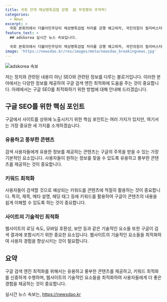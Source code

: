 ```yaml
---
title: 국회 안개 채상병특검법 강행  前 부정행위 추적력!
categories:
  - News
excerpt: >
  국회 본회의에서 더불어민주당이 채상병특검법 처리를 강행 예고하자, 국민의힘이 필리버스터로 대응. 민주당은 채특법 처리를 위해 필리버스터를 고려하며 협조를 위해 의사 일정 변경동의안 제출할 것으로 전망. 민주당은 여당의 필리버스터 중지를 위해 토론 종결권을 행사할 가능성도 제기됐고, 국민의힘은 대정부질문 시 안건 없는 것을 통상적으로 받아들이고 있어 무제한 토론으로 대응 경고. 이로 인해 국회의 협상 과정과 토론이 중요한 전망이며, 이에 따른 국민의 호감도 부담이 될 수 있음.
feature_text: >
  ## adskorea 실시간 뉴스 속보입니다.

  국회 본회의에서 더불어민주당이 채상병특검법 처리를 강행 예고하자, 국민의힘이 필리버스터로 대응. 민주당은 채특법 처리를 위해 필리버스터를 고려하며 협조를 위해 의사 일정 변경동의안 제출할 것으로 전망. 민주당은 여당의 필리버스터 중지를 위해 토론 종결권을 행사할 가능성도 제기됐고, 국민의힘은 대정부질문 시 안건 없는 것을 통상적으로 받아들이고 있어 무제한 토론으로 대응 경고. 이로 인해 국회의 협상 과정과 토론이 중요한 전망이며, 이에 따른 국민의 호감도 부담이 될 수 있음.
image: 'https://newsdao.kr/res/images/meta/newsdao_breakingnews.jpg'
---
```


<p><img src="https://newsdao.kr/res/images/meta/newsdao_breakingnews.jpg" alt="adskorea 속보" /></p>

<p>저는 정치와 관련된 내용이 아닌 SEO와 관련된 정보를 다루는 블로거입니다. 이러한 분야에서는 다양한 정보를 제공하여 구글 검색 엔진 최적화에 도움을 주는 것이 중요합니다. 아래에서는 구글 SEO를 최적화하기 위한 방법에 대해 안내해 드리겠습니다.</p>

<h2 data-ke-size="size26">구글 SEO를 위한 핵심 포인트</h2>

<p data-ke-size="size16">구글에서 사이트를 상위에 노출시키기 위한 핵심 포인트는 여러 가지가 있지만, 여기서는 가장 중요한 세 가지를 소개하겠습니다.</p>

<h3>유용하고 풍부한 콘텐츠</h3>

<p data-ke-size="size16">검색 사용자들에게 유용한 정보를 제공하는 콘텐츠는 구글의 주목을 받을 수 있는 가장 기본적인 요소입니다. 사용자들이 원하는 정보를 찾을 수 있도록 유용하고 풍부한 콘텐츠를 제공하는 것이 중요합니다.</p>

<h3>키워드 최적화</h3>

<p data-ke-size="size16">사용자들이 검색할 것으로 예상되는 키워드를 콘텐츠에 적절히 활용하는 것이 중요합니다. 특히, 제목, 메타 설명, 헤딩 태그 등에 키워드를 활용하여 구글이 콘텐츠의 내용을 쉽게 이해할 수 있도록 하는 것이 중요합니다.</p>

<h3>사이트의 기술적인 최적화</h3>

<p data-ke-size="size16">웹사이트의 로딩 속도, 모바일 호환성, 보안 등과 같은 기술적인 요소들 또한 구글이 검색 결과에 포함시키기 위한 중요한 요소입니다. 웹사이트의 기술적인 요소들을 최적화하여 사용자 경험을 향상시키는 것이 필요합니다.</p>

<h2 data-ke-size="size26">요약</h2>

<p data-ke-size="size16">구글 검색 엔진 최적화를 위해서는 유용하고 풍부한 콘텐츠를 제공하고, 키워드 최적화를 신중하게 수행하며, 웹사이트의 기술적인 요소들을 최적화하여 사용자들에게 더 좋은 경험을 제공하는 것이 중요합니다.</p>
실시간 뉴스 속보는, <a href="https://newsdao.kr" rel="dofollow">https://newsdao.kr</a>


